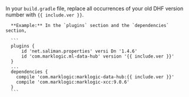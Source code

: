 In your `build.gradle` file, replace all occurrences of your old DHF version number with `{{ include.ver }}`.

      **Example:** In the `plugins` section and the `dependencies` section,

      ```
      plugins {
          id 'net.saliman.properties' versi Dn '1.4.6'
          id 'com.marklogic.ml-data-hub' version '{{ include.ver }}'
      }
      ...
      dependencies {
        compile 'com.marklogic:marklogic-data-hub:{{ include.ver }}'
        compile 'com.marklogic:marklogic-xcc:9.0.6'
      }
      ```
